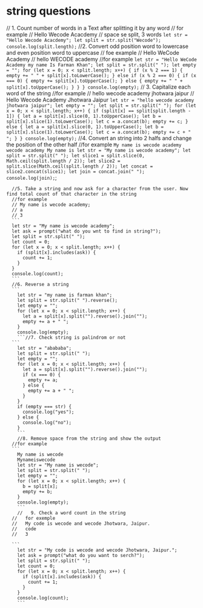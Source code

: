 # string questions

  //   1. Count number of words in a Text after splitting it by any word
      // for example
      //   Hello Wecode Acacdemy
      //   space se split, 3 words
      ```
          let str = "Hello Wecode Acacdemy";
          let split = str.split("Wecode");
          console.log(split.length);
      ```
      //2. Convert odd position word to lowercase and even position word to uppercase
      //   foe example
      // Hello WeCode Academy
      // hello WECODE academy
      //for example
      ```
        let str = "Hello WeCode Academy my name Is Farman Khan";
        let split = str.split(" ");
        let empty = "";
        for (let x = 0; x < split.length; x++) {
          if (x % 2 === 1) {
            empty += " " + split[x].toLowerCase();
          } else if (x % 2 === 0) {
            if (x === 0) {
              empty += split[x].toUpperCase();
            } else {
              empty += " " + split[x].toUpperCase();
            }
          }
        }
        console.log(empty);
      ```
      //   3. Capitalize each word of the string
      //for example
      //   hello wecode academy jhotwara jaipur
      //   Hello Wecode Academy Jhotwara Jaipur
        ```
        let str = "hello wecode academy jhotwara jaipur";
        let empty = "";
        let split = str.split(" ");
        for (let x = 0; x < split.length; x++) {
          if (split[x] == split[split.length - 1]) {
            let a = split[x].slice(0, 1).toUpperCase();
            let b = split[x].slice(1).toLowerCase();
            let c = a.concat(b);
            empty += c;
          } else {
            let a = split[x].slice(0, 1).toUpperCase();
            let b = split[x].slice(1).toLowerCase();
            let c = a.concat(b);
            empty += c + " ";
          }
        }
        console.log(empty);
        ```
        //4. Convert an string into 2 halfs and change the position of the other half
        //for example 
      ```
         My name is wecode academy
         wecode academy My name is
        let str = "My name is wecode academy";
        let split = str.split(" ");
        let slice1 = split.slice(0, Math.ceil(split.length / 2));
        let slice2 = split.slice(Math.ceil(split.length / 2));
        let concat = slice2.concat(slice1);
        let join = concat.join(" ");
        console.log(join);
        ```;

      //5. Take a string and now ask for a character from the user. Now find total count of that character in the string
      //for example
      // My name is wecode academy;
      // a
      // 3
      ```
      let str = "My name is wecode academy";
      let ask = prompt("what do you wnt to find in string?");
      let split = str.split(" ");
      let count = 0;
      for (let x = 0; x < split.length; x++) {
        if (split[x].includes(ask)) {
          count += 1;
        }
      }
      console.log(count);
      ```
      //6. Reverse a string
      ```
        let str = "my name is farman khan";
        let split = str.split(" ").reverse();
        let empty = "";
        for (let x = 0; x < split.length; x++) {
          let a = split[x].split("").reverse().join("");
          empty += a + " ";
        }
        console.log(empty);
        ```//7. Check string is palindrom or not
      ```
        let str = "abababa";
        let split = str.split(" ");
        let empty = "";
        for (let x = 0; x < split.length; x++) {
          let a = split[x].split("").reverse().join("");
          if (x === 0) {
            empty += a;
          } else {
            empty += a + " ";
          }
        }
        if (empty === str) {
          console.log("yes");
        } else {
          console.log("no");
        }
        ```
        //8. Remove space from the string and show the output
      //for example
      ```
        My name is wecode
        Mynameiswecode
        let str = "My name is wecode";
        let split = str.split(" ");
        let empty = "";
        for (let x = 0; x < split.length; x++) {
          b = split[x];
          empty += b;
        }
        console.log(empty);
        ```
        //   9. Check a word count in the string
      //   for exemple
      //   My code is wecode and wecode Jhotwara, Jaipur.
      //   code
      //   3
      
      ```
        let str = "My code is wecode and wecode Jhotwara, Jaipur.";
        let ask = prompt("what do you want to serch?");
        let split = str.split(" ");
        let count = 0;
        for (let x = 0; x < split.length; x++) {
          if (split[x].includes(ask)) {
            count += 1;
          }
        }
        console.log(count);
        ```
